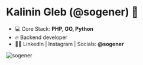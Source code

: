 <h1 align="left">Kalinin Gleb (@sogener) 👋</h1>

- 💻 Core Stack: **PHP, GO, Python**
- 🔥 Backend developer
- 👨‍💻 Linkedin | Instagram | Socials: **@sogener**

<p>&nbsp;<img align="left" src="https://github-readme-stats.vercel.app/api?username=sogener&show_icons=true&hide_title=true" alt="sogener" /></p>
